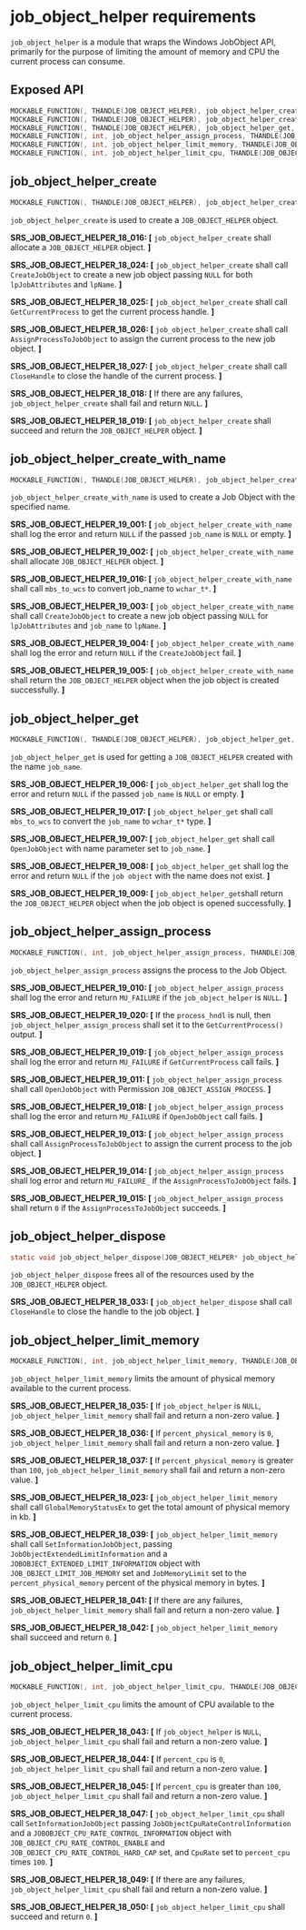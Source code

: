 # job_object_helper requirements

`job_object_helper` is a module that wraps the Windows JobObject API, primarily for the purpose of limiting the amount of memory and CPU the current process can consume.

## Exposed API
```c
MOCKABLE_FUNCTION(, THANDLE(JOB_OBJECT_HELPER), job_object_helper_create);
MOCKABLE_FUNCTION(, THANDLE(JOB_OBJECT_HELPER), job_object_helper_create_with_name, const char*, job_name);
MOCKABLE_FUNCTION(, THANDLE(JOB_OBJECT_HELPER), job_object_helper_get, const char*, job_name);
MOCKABLE_FUNCTION(, int, job_object_helper_assign_process, THANDLE(JOB_OBJECT_HELPER), job_object_helper, THANDLE(PROCESS_HANDLE), process_hndl);
MOCKABLE_FUNCTION(, int, job_object_helper_limit_memory, THANDLE(JOB_OBJECT_HELPER), job_object_helper, uint32_t, percent_physical_memory);
MOCKABLE_FUNCTION(, int, job_object_helper_limit_cpu, THANDLE(JOB_OBJECT_HELPER), job_object_helper, uint32_t, percent_cpu);
```

## job_object_helper_create
```c
MOCKABLE_FUNCTION(, THANDLE(JOB_OBJECT_HELPER), job_object_helper_create);
```
``job_object_helper_create`` is used to create a `JOB_OBJECT_HELPER` object.

**SRS_JOB_OBJECT_HELPER_18_016: [** `job_object_helper_create` shall allocate a `JOB_OBJECT_HELPER` object. **]**

**SRS_JOB_OBJECT_HELPER_18_024: [** `job_object_helper_create` shall call `CreateJobObject` to create a new job object passing `NULL` for both `lpJobAttributes` and `lpName`. **]**

**SRS_JOB_OBJECT_HELPER_18_025: [** `job_object_helper_create` shall call `GetCurrentProcess` to get the current process handle. **]**

**SRS_JOB_OBJECT_HELPER_18_026: [** `job_object_helper_create` shall call `AssignProcessToJobObject` to assign the current process to the new job object. **]**

**SRS_JOB_OBJECT_HELPER_18_027: [** `job_object_helper_create` shall call `CloseHandle` to close the handle of the current process. **]**

**SRS_JOB_OBJECT_HELPER_18_018: [** If there are any failures, `job_object_helper_create` shall fail and return `NULL`. **]**

**SRS_JOB_OBJECT_HELPER_18_019: [** `job_object_helper_create` shall succeed and return the `JOB_OBJECT_HELPER` object.  **]**


## job_object_helper_create_with_name
```c
MOCKABLE_FUNCTION(, THANDLE(JOB_OBJECT_HELPER), job_object_helper_create_with_name, const char*, job_name);
```
``job_object_helper_create_with_name`` is used to create a Job Object with the specified name.

**SRS_JOB_OBJECT_HELPER_19_001: [** `job_object_helper_create_with_name` shall log the error and return `NULL` if the passed `job_name` is `NULL` or empty. **]**

**SRS_JOB_OBJECT_HELPER_19_002: [** `job_object_helper_create_with_name` shall allocate `JOB_OBJECT_HELPER` object. **]**

**SRS_JOB_OBJECT_HELPER_19_016: [** `job_object_helper_create_with_name` shall call `mbs_to_wcs` to convert job_name to `wchar_t*`. **]**

**SRS_JOB_OBJECT_HELPER_19_003: [** `job_object_helper_create_with_name` shall call `CreateJobObject` to create a new job object passing `NULL` for `lpJobAttributes` and `job_name` to `lpName`. **]**

**SRS_JOB_OBJECT_HELPER_19_004: [** `job_object_helper_create_with_name` shall log the error and return `NULL` if the `CreateJobObject` fail. **]**

**SRS_JOB_OBJECT_HELPER_19_005: [** `job_object_helper_create_with_name` shall return the `JOB_OBJECT_HELPER` object when the job object is created successfully. **]**


## job_object_helper_get
```c
MOCKABLE_FUNCTION(, THANDLE(JOB_OBJECT_HELPER), job_object_helper_get, const char*, job_name);
```
``job_object_helper_get`` is used for getting a `JOB_OBJECT_HELPER` created with the name `job_name`.

**SRS_JOB_OBJECT_HELPER_19_006: [** `job_object_helper_get` shall log the error and return `NULL` if the passed `job_name` is `NULL` or empty. **]**

**SRS_JOB_OBJECT_HELPER_19_017: [** `job_object_helper_get` shall call `mbs_to_wcs` to convert the `job_name` to `wchar_t*` type. **]**

**SRS_JOB_OBJECT_HELPER_19_007: [** `job_object_helper_get` shall call `OpenJobObject` with name parameter set to `job_name`. **]**

**SRS_JOB_OBJECT_HELPER_19_008: [** `job_object_helper_get` shall log the error and return `NULL` if the `job object` with the name does not exist. **]**

**SRS_JOB_OBJECT_HELPER_19_009: [** `job_object_helper_get`shall return the `JOB_OBJECT_HELPER` object when the job object is opened successfully. **]**


## job_object_helper_assign_process
```c
MOCKABLE_FUNCTION(, int, job_object_helper_assign_process, THANDLE(JOB_OBJECT_HELPER), job_object_helper, THANDLE(PROCESS_HANDLE), process_hndl);
```
``job_object_helper_assign_process`` assigns the process to the Job Object.

**SRS_JOB_OBJECT_HELPER_19_010: [** `job_object_helper_assign_process` shall log the error and return `MU_FAILURE` if the `job_object_helper` is `NULL`. **]**

**SRS_JOB_OBJECT_HELPER_19_020: [** If the `process_hndl` is null, then `job_object_helper_assign_process` shall set it to the `GetCurrentProcess()` output. **]**

**SRS_JOB_OBJECT_HELPER_19_019: [** `job_object_helper_assign_process` shall log the error and return `MU_FAILURE` if `GetCurrentProcess` call fails. **]**

**SRS_JOB_OBJECT_HELPER_19_011: [** `job_object_helper_assign_process` shall call `OpenJobObject` with Permission `JOB_OBJECT_ASSIGN_PROCESS`. **]**

**SRS_JOB_OBJECT_HELPER_19_018: [** `job_object_helper_assign_process` shall log the error and return `MU_FAILURE` if `OpenJobObject` call fails. **]**

**SRS_JOB_OBJECT_HELPER_19_013: [** `job_object_helper_assign_process` shall call `AssignProcessToJobObject` to assign the current process to the job object. **]**

**SRS_JOB_OBJECT_HELPER_19_014: [** `job_object_helper_assign_process` shall log error and return `MU_FAILURE_` if the `AssignProcessToJobObject` fails. **]**

**SRS_JOB_OBJECT_HELPER_19_015: [** `job_object_helper_assign_process` shall return `0` if the `AssignProcessToJobObject` succeeds. **]**


## job_object_helper_dispose
```c
static void job_object_helper_dispose(JOB_OBJECT_HELPER* job_object_helper);
```
`job_object_helper_dispose` frees all of the resources used by the `JOB_OBJECT_HELPER` object.

**SRS_JOB_OBJECT_HELPER_18_033: [** `job_object_helper_dispose` shall call `CloseHandle` to close the handle to the job object. **]**


## job_object_helper_limit_memory
```c
MOCKABLE_FUNCTION(, int, job_object_helper_limit_memory, THANDLE(JOB_OBJECT_HELPER), job_object_helper, uint32_t, percent_physical_memory);
```
`job_object_helper_limit_memory` limits the amount of physical memory available to the current process.

**SRS_JOB_OBJECT_HELPER_18_035: [** If `job_object_helper` is `NULL`, `job_object_helper_limit_memory` shall fail and return a non-zero value. **]**

**SRS_JOB_OBJECT_HELPER_18_036: [** If `percent_physical_memory` is `0`, `job_object_helper_limit_memory` shall fail and return a non-zero value. **]**

**SRS_JOB_OBJECT_HELPER_18_037: [** If `percent_physical_memory` is greater than `100`, `job_object_helper_limit_memory` shall fail and return a non-zero value. **]**

**SRS_JOB_OBJECT_HELPER_18_023: [** `job_object_helper_limit_memory` shall call `GlobalMemoryStatusEx` to get the total amount of physical memory in kb. **]**

**SRS_JOB_OBJECT_HELPER_18_039: [** `job_object_helper_limit_memory` shall call `SetInformationJobObject`, passing `JobObjectExtendedLimitInformation` and a `JOBOBJECT_EXTENDED_LIMIT_INFORMATION` object with `JOB_OBJECT_LIMIT_JOB_MEMORY` set and `JobMemoryLimit` set to the `percent_physical_memory` percent of the physical memory in bytes. **]**

**SRS_JOB_OBJECT_HELPER_18_041: [** If there are any failures, `job_object_helper_limit_memory` shall fail and return a non-zero value. **]**

**SRS_JOB_OBJECT_HELPER_18_042: [** `job_object_helper_limit_memory` shall succeed and return `0`. **]**


## job_object_helper_limit_cpu
```c
MOCKABLE_FUNCTION(, int, job_object_helper_limit_cpu, THANDLE(JOB_OBJECT_HELPER), job_object_helper, uint32_t, percent_cpu);
```
`job_object_helper_limit_cpu` limits the amount of CPU available to the current process.

**SRS_JOB_OBJECT_HELPER_18_043: [** If `job_object_helper` is `NULL`, `job_object_helper_limit_cpu` shall fail and return a non-zero value. **]**

**SRS_JOB_OBJECT_HELPER_18_044: [** If `percent_cpu` is  `0`, `job_object_helper_limit_cpu` shall fail and return a non-zero value. **]**

**SRS_JOB_OBJECT_HELPER_18_045: [** If `percent_cpu` is greater than `100`, `job_object_helper_limit_cpu` shall fail and return a non-zero value. **]**

**SRS_JOB_OBJECT_HELPER_18_047: [** `job_object_helper_limit_cpu` shall call `SetInformationJobObject` passing `JobObjectCpuRateControlInformation` and a `JOBOBJECT_CPU_RATE_CONTROL_INFORMATION` object with `JOB_OBJECT_CPU_RATE_CONTROL_ENABLE` and `JOB_OBJECT_CPU_RATE_CONTROL_HARD_CAP` set, and `CpuRate` set to `percent_cpu` times `100`. **]**

**SRS_JOB_OBJECT_HELPER_18_049: [** If there are any failures, `job_object_helper_limit_cpu` shall fail and return a non-zero value. **]**

**SRS_JOB_OBJECT_HELPER_18_050: [** `job_object_helper_limit_cpu` shall succeed and return `0`. **]**
